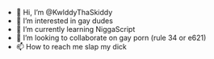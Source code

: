 - 👋 Hi, I’m @KwlddyThaSkiddy
- 👀 I’m interested in gay dudes
- 🌱 I’m currently learning NiggaScript
- 💞️ I’m looking to collaborate on gay porn (rule 34 or e621)
- 📫 How to reach me slap my dick

<!---
KwlddyThaSkiddy/KwlddyThaSkiddy is a ✨ special ✨ repository because its `README.md` (this file) appears on your GitHub profile.
You can click the Preview link to take a look at your changes.
--->

